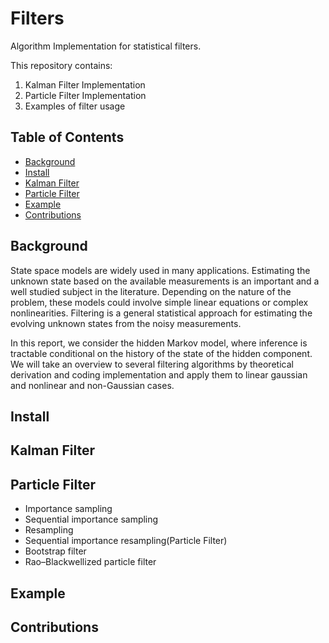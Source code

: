 # Filters
Algorithm Implementation for statistical filters.

This repository contains:

1. Kalman Filter Implementation
2. Particle Filter Implementation
3. Examples of filter usage


## Table of Contents
- [Background](##background)
- [Install](#install)
- [Kalman Filter](#kalman-filter)
- [Particle Filter](#particle-filter)
- [Example](#example)
- [Contributions](#contributions)

## Background
State space models are widely used in many applications. Estimating the unknown state based on the available measurements is an important and a well studied subject in the literature. Depending on the nature of the problem, these models could involve simple linear equations or complex nonlinearities. Filtering is a general statistical approach for estimating the evolving unknown states from the noisy measurements.  

In this report, we consider the hidden Markov model, where inference is tractable conditional on the history of the state of the hidden component. We will take an overview to several filtering algorithms by theoretical derivation and coding implementation and apply them to linear gaussian and  nonlinear and non-Gaussian cases.

## Install

## Kalman Filter

## Particle Filter
- Importance sampling
- Sequential importance sampling
- Resampling
- Sequential importance resampling(Particle Filter)
- Bootstrap filter
- Rao–Blackwellized particle filter

## Example

## Contributions
